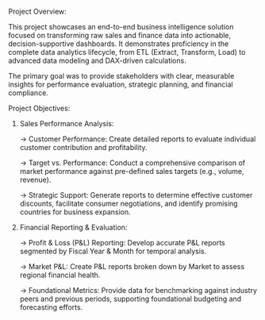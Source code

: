 Project Overview:

This project showcases an end-to-end business intelligence solution focused on transforming raw sales and finance data into actionable, decision-supportive dashboards. It demonstrates proficiency in the complete data analytics lifecycle, from ETL (Extract, Transform, Load) to advanced data modeling and DAX-driven calculations.

The primary goal was to provide stakeholders with clear, measurable insights for performance evaluation, strategic planning, and financial compliance.



Project Objectives:

1. Sales Performance Analysis:

    -> Customer Performance: Create detailed reports to evaluate individual customer contribution and profitability.
   
    -> Target vs. Performance: Conduct a comprehensive comparison of market performance against pre-defined sales targets (e.g., volume, revenue).
   
    -> Strategic Support: Generate reports to determine effective customer discounts, facilitate consumer negotiations, and identify promising countries for business expansion.

3. Financial Reporting & Evaluation:

    -> Profit & Loss (P&L) Reporting: Develop accurate P&L reports segmented by Fiscal Year & Month for temporal analysis.
   
    -> Market P&L: Create P&L reports broken down by Market to assess regional financial health.
   
    -> Foundational Metrics: Provide data for benchmarking against industry peers and previous periods, supporting foundational budgeting and forecasting efforts.
   

